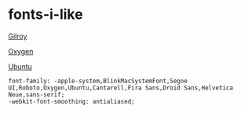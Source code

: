 # fonts-i-like

[Gilroy](https://bestfonts.pro/font/gilroy#:~:text=Gilroy%20%2D%20%D1%8D%D1%82%D0%BE%20%D1%81%D0%BE%D0%B2%D1%80%D0%B5%D0%BC%D0%B5%D0%BD%D0%BD%D1%8B%D0%B9%20%D0%B1%D0%B5%D0%B7%20%D0%B7%D0%B0%D1%81%D0%B5%D1%87%D0%B5%D0%BA,%D0%B8%D1%81%D0%BF%D0%BE%D0%BB%D1%8C%D0%B7%D0%BE%D0%B2%D0%B0%D1%82%D1%8C%20%D0%B8%D1%85%20%D0%BF%D0%BE%20%D1%81%D0%B2%D0%BE%D0%B5%D0%BC%D1%83%20%D0%B2%D0%BA%D1%83%D1%81%D1%83.)


[Oxygen](https://fonts.google.com/specimen/Oxygen?preview.text_type=custom#standard-styles)


[Ubuntu](https://fonts.google.com/specimen/Ubuntu?preview.text_type=custom)


```
font-family: -apple-system,BlinkMacSystemFont,Segoe UI,Roboto,Oxygen,Ubuntu,Cantarell,Fira Sans,Droid Sans,Helvetica Neue,sans-serif;
-webkit-font-smoothing: antialiased;
```
